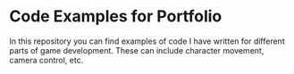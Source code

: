 # Code Examples for Portfolio

In this repository you can find examples of code I have written for different parts of game development.
These can include character movement, camera control, etc.
